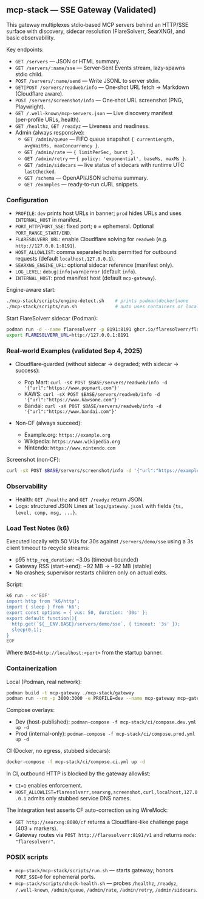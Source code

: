 ## mcp-stack — SSE Gateway (Validated)

This gateway multiplexes stdio‑based MCP servers behind an HTTP/SSE surface with
discovery, sidecar resolution (FlareSolverr, SearXNG), and basic observability.

Key endpoints:

- `GET /servers` — JSON or HTML summary.
- `GET /servers/:name/sse` — Server‑Sent Events stream, lazy‑spawns stdio child.
- `POST /servers/:name/send` — Write JSONL to server stdin.
- `GET|POST /servers/readweb/info` — One‑shot URL fetch → Markdown (Cloudflare
  aware).
- `POST /servers/screenshot/info` — One‑shot URL screenshot (PNG, Playwright).
- `GET /.well-known/mcp-servers.json` — Live discovery manifest (per‑profile
  URLs, health).
- `GET /healthz`, `GET /readyz` — Liveness and readiness.
- Admin (always responsive):
  - `GET /admin/queue` — FIFO queue snapshot
    `{ currentLength, avgWaitMs, maxConcurrency }`.
  - `GET /admin/rate` — `{ limitPerSec, burst }`.
  - `GET /admin/retry` — `{ policy: 'exponential', baseMs, maxMs }`.
  - `GET /admin/sidecars` — live status of sidecars with runtime UTC
    `lastChecked`.
  - `GET /schema` — OpenAPI/JSON schema summary.
  - `GET /examples` — ready‑to‑run cURL snippets.

### Configuration

- `PROFILE`: `dev` prints host URLs in banner; `prod` hides URLs and uses
  `INTERNAL_HOST` in manifest.
- `PORT_HTTP`/`PORT_SSE`: fixed port; `0` = ephemeral. Optional
  `PORT_RANGE_START/END`.
- `FLARESOLVERR_URL`: enable Cloudflare solving for `readweb` (e.g.
  `http://127.0.0.1:8191`).
- `HOST_ALLOWLIST`: comma separated hosts permitted for outbound requests
  (default `localhost,127.0.0.1`).
- `SEARXNG_ENGINE_URL`: optional sidecar reference (manifest only).
- `LOG_LEVEL`: `debug|info|warn|error` (default `info`).
- `INTERNAL_HOST`: prod manifest host (default `mcp-gateway`).

Engine-aware start:

```bash
./mcp-stack/scripts/engine-detect.sh    # prints podman|docker|none
./mcp-stack/scripts/run.sh              # auto uses containers or local stubs
```

Start FlareSolverr sidecar (Podman):

```bash
podman run -d --name flaresolverr -p 8191:8191 ghcr.io/flaresolverr/flaresolverr:latest
export FLARESOLVERR_URL=http://127.0.0.1:8191
```

### Real‑world Examples (validated Sep 4, 2025)

- Cloudflare‑guarded (without sidecar → degraded; with sidecar → success):

  - Pop Mart:
    `curl -sX POST $BASE/servers/readweb/info -d '{"url":"https://www.popmart.com"}'`
  - KAWS:
    `curl -sX POST $BASE/servers/readweb/info -d '{"url":"https://www.kawsone.com"}'`
  - Bandai:
    `curl -sX POST $BASE/servers/readweb/info -d '{"url":"https://www.bandai.com"}'`

- Non‑CF (always succeed):
  - Example.org: `https://example.org`
  - Wikipedia: `https://www.wikipedia.org`
  - Nintendo: `https://www.nintendo.com`

Screenshot (non‑CF):

```bash
curl -sX POST $BASE/servers/screenshot/info -d '{"url":"https://example.org"}' | jq -r '.base64' | base64 -d > shot.png
```

### Observability

- Health: `GET /healthz` and `GET /readyz` return JSON.
- Logs: structured JSON Lines at `logs/gateway.jsonl` with fields
  `{ts, level, comp, msg, ...}`.

### Load Test Notes (k6)

Executed locally with 50 VUs for 30s against `/servers/demo/sse` using a 3s
client timeout to recycle streams:

- p95 `http_req_duration`: ~3.0s (timeout‑bounded)
- Gateway RSS (start→end): ~92 MB → ~92 MB (stable)
- No crashes; supervisor restarts children only on actual exits.

Script:

```bash
k6 run - <<'EOF'
import http from 'k6/http';
import { sleep } from 'k6';
export const options = { vus: 50, duration: '30s' };
export default function(){
  http.get(`${__ENV.BASE}/servers/demo/sse`, { timeout: '3s' });
  sleep(0.1);
}
EOF
```

Where `BASE=http://localhost:<port>` from the startup banner.

### Containerization

Local (Podman, real network):

```sh
podman build -t mcp-gateway ./mcp-stack/gateway
podman run --rm -p 3000:3000 -e PROFILE=dev --name mcp-gateway mcp-gateway
```

Compose overlays:

- Dev (host-published): `podman-compose -f mcp-stack/ci/compose.dev.yml up -d`
- Prod (internal-only): `podman-compose -f mcp-stack/ci/compose.prod.yml up -d`

CI (Docker, no egress, stubbed sidecars):

```sh
docker-compose -f mcp-stack/ci/compose.ci.yml up -d
```

In CI, outbound HTTP is blocked by the gateway allowlist:

- `CI=1` enables enforcement.
- `HOST_ALLOWLIST=flaresolverr,searxng,screenshot,curl,localhost,127.0.0.1`
  admits only stubbed service DNS names.

The integration test asserts CF auto-correction using WireMock:

- `GET http://searxng:8080/cf` returns a Cloudflare-like challenge page (403 +
  markers).
- Gateway routes via `POST http://flaresolverr:8191/v1` and returns
  `mode: "flaresolverr"`.

### POSIX scripts

- `mcp-stack/mcp-stack/scripts/run.sh` — starts gateway; honors `PORT_SSE=0` for
  ephemeral ports.
- `mcp-stack/scripts/check-health.sh` — probes `/healthz`, `/readyz`,
  `/.well-known`, `/admin/queue`, `/admin/rate`, `/admin/retry`,
  `/admin/sidecars`.
